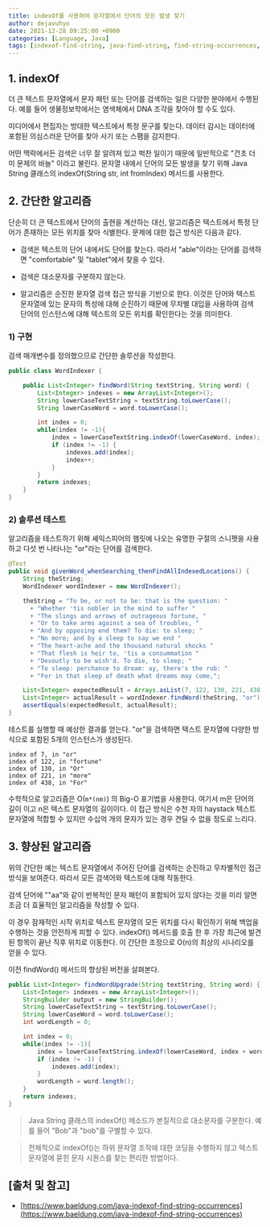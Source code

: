 ```yaml
---
title: indexOf를 사용하여 문자열에서 단어의 모든 발생 찾기
author: dejavuhyo
date: 2021-12-28 09:25:00 +0900
categories: [Language, Java]
tags: [indexof-find-string, java-find-string, find-string-occurrences, java-indexof, indexof, string-occurrences, java-string-occurrences, 자바-indexof, 문자열-단어-발생, 단어-발생-찾기, 자바-단어-발생-찾기, 자바-단어-찾기]
---
```


## 1. indexOf
더 큰 텍스트 문자열에서 문자 패턴 또는 단어를 검색하는 일은 다양한 분야에서 수행된다. 예를 들어 생물정보학에서는 염색체에서 DNA 조각을 찾아야 할 수도 있다.

미디어에서 편집자는 방대한 텍스트에서 특정 문구를 찾는다. 데이터 감시는 데이터에 포함된 의심스러운 단어를 찾아 사기 또는 스팸을 감지한다.

어떤 맥락에서든 검색은 너무 잘 알려져 있고 벅찬 일이기 때문에 일반적으로 "건초 더미 문제의 바늘" 이라고 불린다. 문자열 내에서 단어의 모든 발생을 찾기 위해 Java String 클래스의 indexOf(String str, int fromIndex) 메서드를 사용한다.

## 2. 간단한 알고리즘
단순히 더 큰 텍스트에서 단어의 출현을 계산하는 대신, 알고리즘은 텍스트에서 특정 단어가 존재하는 모든 위치를 찾아 식별한다. 문제에 대한 접근 방식은 다음과 같다.

* 검색은 텍스트의 단어 내에서도 단어를 찾는다. 따라서 "able"이라는 단어를 검색하면 "comfortable" 및 "tablet"에서 찾을 수 있다.

* 검색은 대소문자를 구분하지 않는다.

* 알고리즘은 순진한 문자열 검색 접근 방식을 기반으로 한다. 이것은 단어와 텍스트 문자열에 있는 문자의 특성에 대해 순진하기 때문에 무차별 대입을 사용하여 검색 단어의 인스턴스에 대해 텍스트의 모든 위치를 확인한다는 것을 의미한다.

### 1) 구현
검색 매개변수를 정의했으므로 간단한 솔루션을 작성한다.

```java
public class WordIndexer {

    public List<Integer> findWord(String textString, String word) {
        List<Integer> indexes = new ArrayList<Integer>();
        String lowerCaseTextString = textString.toLowerCase();
        String lowerCaseWord = word.toLowerCase();

        int index = 0;
        while(index != -1){
            index = lowerCaseTextString.indexOf(lowerCaseWord, index);
            if (index != -1) {
                indexes.add(index);
                index++;
            }
        }
        return indexes;
    }
}
```

### 2) 솔루션 테스트
알고리즘을 테스트하기 위해 셰익스피어의 햄릿에 나오는 유명한 구절의 스니펫을 사용하고 다섯 번 나타나는 "or"라는 단어를 검색한다.

```java
@Test
public void givenWord_whenSearching_thenFindAllIndexedLocations() {
    String theString;
    WordIndexer wordIndexer = new WordIndexer();

    theString = "To be, or not to be: that is the question: "
      + "Whether 'tis nobler in the mind to suffer "
      + "The slings and arrows of outrageous fortune, "
      + "Or to take arms against a sea of troubles, "
      + "And by opposing end them? To die: to sleep; "
      + "No more; and by a sleep to say we end "
      + "The heart-ache and the thousand natural shocks "
      + "That flesh is heir to, 'tis a consummation "
      + "Devoutly to be wish'd. To die, to sleep; "
      + "To sleep: perchance to dream: ay, there's the rub: "
      + "For in that sleep of death what dreams may come,";

    List<Integer> expectedResult = Arrays.asList(7, 122, 130, 221, 438);
    List<Integer> actualResult = wordIndexer.findWord(theString, "or");
    assertEquals(expectedResult, actualResult);
}
```

테스트를 실행할 때 예상한 결과를 얻는다. "or"을 검색하면 텍스트 문자열에 다양한 방식으로 포함된 5개의 인스턴스가 생성된다.

```text
index of 7, in "or"
index of 122, in "fortune"
index of 130, in "Or"
index of 221, in "more"
index of 438, in "For"
```

수학적으로 알고리즘은 O(`m*(nm)`) 의 Big-O 표기법을 사용한다. 여기서 m은 단어의 길이 이고 n은 텍스트 문자열의 길이이다. 이 접근 방식은 수천 자의 haystack 텍스트 문자열에 적합할 수 있지만 수십억 개의 문자가 있는 경우 견딜 수 없을 정도로 느리다.

## 3. 향상된 알고리즘
위의 간단한 예는 텍스트 문자열에서 주어진 단어를 검색하는 순진하고 무차별적인 접근 방식을 보여준다. 따라서 모든 검색어와 텍스트에 대해 작동한다.

검색 단어에 ""aa"와 같이 반복적인 문자 패턴이 포함되어 있지 않다는 것을 미리 알면 조금 더 효율적인 알고리즘을 작성할 수 있다.

이 경우 잠재적인 시작 위치로 텍스트 문자열의 모든 위치를 다시 확인하기 위해 백업을 수행하는 것을 안전하게 피할 수 있다. indexOf() 메서드를 호출 한 후 가장 최근에 발견된 항목이 끝난 직후 위치로 이동한다. 이 간단한 조정으로 O(n)의 최상의 시나리오를 얻을 수 있다.

이전 findWord() 메서드의 향상된 버전을 살펴본다.

```java
public List<Integer> findWordUpgrade(String textString, String word) {
    List<Integer> indexes = new ArrayList<Integer>();
    StringBuilder output = new StringBuilder();
    String lowerCaseTextString = textString.toLowerCase();
    String lowerCaseWord = word.toLowerCase();
    int wordLength = 0;

    int index = 0;
    while(index != -1){
        index = lowerCaseTextString.indexOf(lowerCaseWord, index + wordLength);  // Slight improvement
        if (index != -1) {
            indexes.add(index);
        }
        wordLength = word.length();
    }
    return indexes;
}
```

> Java String 클래스의 indexOf() 메소드가 본질적으로 대소문자를 구분한다. 예를 들어 "Bob"과 "bob"를 구별할 수 있다.

> 전체적으로 indexOf()는 하위 문자열 조작에 대한 코딩을 수행하지 않고 텍스트 문자열에 묻힌 문자 시퀀스를 찾는 편리한 방법이다.

## [출처 및 참고]
* [https://www.baeldung.com/java-indexof-find-string-occurrences](https://www.baeldung.com/java-indexof-find-string-occurrences)

